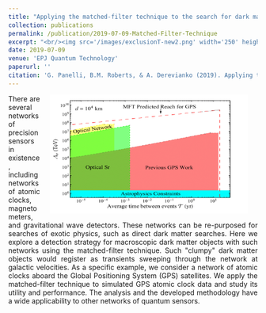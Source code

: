 ```yaml
---
title: "Applying the matched-filter technique to the search for dark matter with networks of quantum sensors"
collection: publications
permalink: /publication/2019-07-09-Matched-Filter-Technique
excerpt: "<br/><img src='/images/exclusionT-new2.png' width='250' height='150' align='right'> (Submitted) This paper outlines the development of a frequentist event detection technique for searches for dark matter with netowrks of precision measurement devices with particular focus of the network of Global Positioning System atomic clocks."
date: 2019-07-09
venue: 'EPJ Quantum Technology'
paperurl: ''
citation: 'G. Panelli, B.M. Roberts, & A. Derevianko (2019). Applying the matched-filter technique to the search for dark matter transients with networks of quantum sensors.<i>EPJ Quantum Technol.</i> <b>7</b>, 5 (2020).<a href=" https://doi.org/10.1140/epjqt/s40507-020-00081-9"> https://doi.org/10.1140/epjqt/s40507-020-00081-9</a>'
---
```

<div align="justify">
<p><img src="/images/exclusionT-new2.png" width="400" height="240" align="right" hspace="20"/>
There are several networks of precision sensors in existence, including networks of atomic clocks, magnetometers, and gravitational wave detectors. These networks can be re-purposed for searches of exotic physics, such as direct dark matter searches. Here we explore a detection strategy for macroscopic dark matter objects with such networks using the matched-filter technique. Such "clumpy" dark matter objects would register as transients sweeping through the network at galactic velocities. As a specific example, we consider a network of atomic clocks aboard the Global Positioning System (GPS) satellites. We apply the matched-filter technique to simulated GPS atomic clock data and study its utility and performance. The analysis and the developed methodology have a wide applicability to other networks of quantum sensors.
</p>
</div>